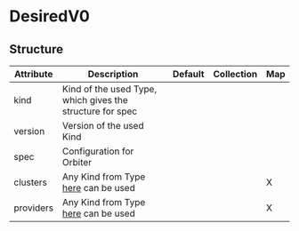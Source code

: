 # DesiredV0 
 

## Structure 
 

| Attribute | Description                                                | Default | Collection | Map  |
| --------- | ---------------------------------------------------------- | ------- | ---------- | ---  |
| kind      | Kind of the used Type, which gives the structure for spec  |         |            |      |
| version   | Version of the used Kind                                   |         |            |      |
| spec      | Configuration for Orbiter                                  |         |            |      |
| clusters  | Any Kind from Type [here](../../../clusters) can be used   |         |            | X    |
| providers | Any Kind from Type [here](../../../providers) can be used  |         |            | X    |